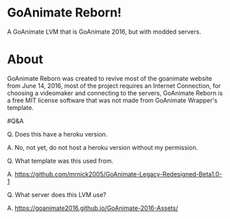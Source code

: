 # GoAnimate Reborn!
A GoAnimate LVM that is GoAnimate 2016, but with modded servers.

# About
GoAnimate Reborn was created to revive most of the goanimate website from June 14, 2016, most of the project requires an Internet Connection, for choosing a videomaker and connecting to the servers, GoAnimate Reborn is a free MIT license software that was not made from GoAnimate Wrapper's template.

#Q&A

Q. Does this have a heroku version.

A. No, not yet, do not host a heroku version without my permission.


Q. What template was this used from.

A. https://github.com/mrnick2005/GoAnimate-Legacy-Redesigned-Beta1.0-1


Q. What server does this LVM use?

A. https://goanimate2016.github.io/GoAnimate-2016-Assets/
